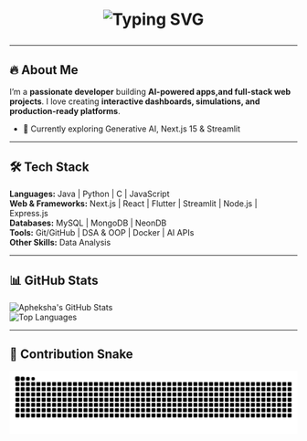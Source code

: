 # <p align="center"><img src="https://readme-typing-svg.herokuapp.com?font=Fira+Code&size=40&duration=5000&pause=5000&color=ff007f&center=true&vCenter=true&width=1050&lines=Apheksha+B+-+Full-Stack+%26+AI+Developer+💻✨" alt="Typing SVG"></p>
---

## 🔥 About Me
I’m a **passionate developer** building **AI-powered apps,and full-stack web projects**. I love creating **interactive dashboards, simulations, and production-ready platforms**.  

- 🌱 Currently exploring Generative AI, Next.js 15 & Streamlit 


---

## 🛠️ Tech Stack
**Languages:** Java | Python | C | JavaScript  
**Web & Frameworks:** Next.js | React | Flutter | Streamlit | Node.js | Express.js  
**Databases:** MySQL | MongoDB | NeonDB  
**Tools:** Git/GitHub | DSA & OOP | Docker | AI APIs  
**Other Skills:** Data Analysis 

---

## 📊 GitHub Stats
![Apheksha's GitHub Stats](https://github-readme-stats.vercel.app/api?username=apheksha&show_icons=true&theme=radical&count_private=true)  
![Top Languages](https://github-readme-stats.vercel.app/api/top-langs/?username=apheksha&layout=compact&theme=radical)

---


## 🐍 Contribution Snake

<picture>
  <source media="(prefers-color-scheme: dark)" srcset="https://raw.githubusercontent.com/apheksha/apheksha/output/github-contribution-grid-snake-dark.svg" />
  <source media="(prefers-color-scheme: light)" srcset="https://raw.githubusercontent.com/apheksha/apheksha/output/github-contribution-grid-snake.svg" />
  <img alt="github contribution grid snake animation" src="https://raw.githubusercontent.com/apheksha/apheksha/output/github-contribution-grid-snake.svg" />
</picture>
